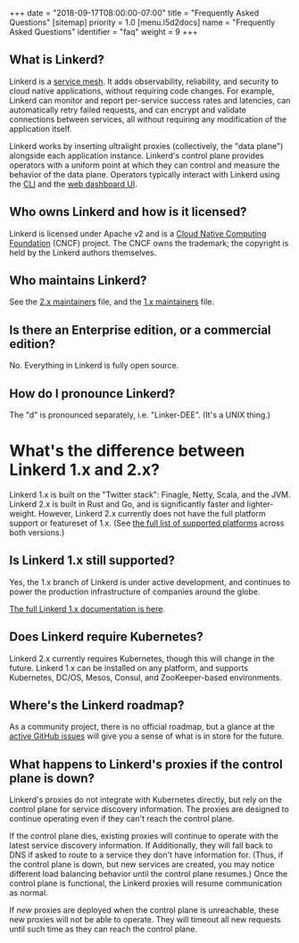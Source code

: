 +++
date = "2018-09-17T08:00:00-07:00"
title = "Frequently Asked Questions"
[sitemap]
  priority = 1.0
[menu.l5d2docs]
  name = "Frequently Asked Questions"
  identifier = "faq"
  weight = 9
+++

## What is Linkerd?

Linkerd is a [service
mesh](https://blog.buoyant.io/2017/04/25/whats-a-service-mesh-and-why-do-i-need-one/).
It adds observability, reliability, and security to cloud native applications,
without requiring code changes. For example, Linkerd can monitor and report
per-service success rates and latencies, can automatically retry failed
requests, and can encrypt and validate connections between services, all
without requiring any modification of the application itself.

Linkerd works by inserting ultralight proxies (collectively, the "data plane")
alongside each application instance. Linkerd's control plane provides operators
with a uniform point at which they can control and measure the behavior of the
data plane. Operators typically interact with Linkerd using the [CLI](../cli)
and the [web dashboard UI](../getting-started/#step-4-explore-linkerd).

## Who owns Linkerd and how is it licensed?

Linkerd is licensed under Apache v2 and is a [Cloud Native Computing
Foundation](https://cncf.io) (CNCF) project. The CNCF owns the trademark; the
copyright is held by the Linkerd authors themselves.

## Who maintains Linkerd?

See the [2.x
maintainers](https://github.com/linkerd/linkerd2/blob/master/MAINTAINERS.md)
file, and the [1.x
maintainers](https://github.com/linkerd/linkerd/blob/master/MAINTAINERS.md)
file.

## Is there an Enterprise edition, or a commercial edition?

No. Everything in Linkerd is fully open source.

## How do I pronounce Linkerd?

The "d" is pronounced separately, i.e. "Linker-DEE". (It's a UNIX thing.)

# What's the difference between Linkerd 1.x and 2.x?

Linkerd 1.x is built on the "Twitter stack": Finagle, Netty, Scala, and the
JVM. Linkerd 2.x is built in Rust and Go, and is significantly faster and
lighter-weight. However, Linkerd 2.x currently does not have the full platform
support or featureset of 1.x. (See [the full list of supported
platforms](../../choose-your-platform) across both versions.)

## Is Linkerd 1.x still supported?

Yes, the 1.x branch of Linkerd is under active development, and continues
to power the production infrastructure of companies around the globe.

[The full Linkerd 1.x documentation is here](/1/).

## Does Linkerd require Kubernetes?

Linkerd 2.x currently requires Kubernetes, though this will change in the
future. Linkerd 1.x can be installed on any platform, and supports Kubernetes,
DC/OS, Mesos, Consul, and ZooKeeper-based environments.

## Where's the Linkerd roadmap?

As a community project, there is no official roadmap, but a glance at the
[active GitHub issues](https://github.com/linkerd/linkerd2/issues) will give
you a sense of what is in store for the future.

## What happens to Linkerd's proxies if the control plane is down?

Linkerd's proxies do not integrate with Kubernetes directly, but rely on the
control plane for service discovery information. The proxies are designed to
continue operating even if they can't reach the control plane.

If the control plane dies, existing proxies will continue to operate with the
latest service discovery information. If Additionally, they will fall back to
DNS if asked to route to a service they don't have information for. (Thus, if
the control plane is down, but new services are created, you may notice
different load balancing behavior until the control plane resumes.) Once the
control plane is functional, the Linkerd proxies will resume communication as
normal.

If *new* proxies are deployed when the control plane is unreachable, these new
proxies will not be able to operate. They will timeout all new requests until
such time as they can reach the control plane.

